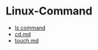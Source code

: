 # Linux-Command 
- [ls command](ls%20command.md) 
- [cd.md](cd%20command.md)
- [touch.md](cd%20command.md)
